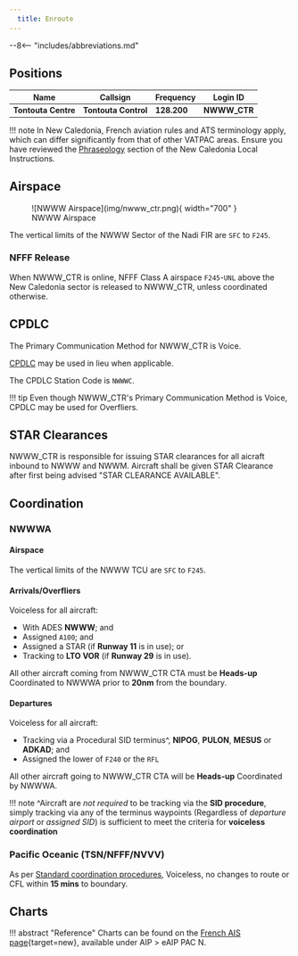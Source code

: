 ```yaml
---
  title: Enroute
---
```


--8<-- "includes/abbreviations.md"

## Positions

| Name               | Callsign       | Frequency        | Login ID              |
| ------------------ | --------------| -------------- | ---------------- |
| **Tontouta Centre** | **Tontouta Control**  | **128.200**     | **NWWW_CTR**     |

!!! note
	In New Caledonia, French aviation rules and ATS terminology apply, which can differ significantly from that of other VATPAC areas. Ensure you have reviewed the [Phraseology](../#phraseology) section of the New Caledonia Local Instructions.

## Airspace
<figure markdown>
![NWWW Airspace](img/nwww_ctr.png){ width="700" }
  <figcaption>NWWW Airspace</figcaption>
</figure>

The vertical limits of the NWWW Sector of the Nadi FIR are `SFC` to `F245`.

### NFFF Release
When NWWW_CTR is online, NFFF Class A airspace `F245`-`UNL` above the New Caledonia sector is released to NWWW_CTR, unless coordinated otherwise.
<!---### Reclassifications
### Special Positions

## Extending --->
## CPDLC
The Primary Communication Method for NWWW_CTR is Voice.

[CPDLC](../../../client/cpdlc) may be used in lieu when applicable.

The CPDLC Station Code is `NWWWC`.

!!! tip
    Even though NWWW_CTR's Primary Communication Method is Voice, CPDLC may be used for Overfliers.

<!---## Sector Responsibilities

## Runway Modes

## Surveillance Coverage--->

## STAR Clearances
NWWW_CTR is responsible for issuing STAR clearances for all aicraft inbound to NWWW and NWWM. Aircraft shall be given STAR Clearance after first being advised "STAR CLEARANCE AVAILABLE".
<!--
## Star Clearance Expectation
--->
## Coordination
### NWWWA
#### Airspace
The vertical limits of the NWWW TCU are `SFC` to `F245`.

#### Arrivals/Overfliers
Voiceless for all aircraft:

- With ADES **NWWW**; and
- Assigned `A100`; and
- Assigned a STAR (if **Runway 11** is in use); or
- Tracking to **LTO VOR** (if **Runway 29** is in use).

All other aircraft coming from NWWW_CTR CTA must be **Heads-up** Coordinated to NWWWA prior to **20nm** from the boundary.

#### Departures
Voiceless for all aircraft:

- Tracking via a Procedural SID terminus^, **NIPOG**, **PULON**, **MESUS** or **ADKAD**; and
- Assigned the lower of `F240` or the `RFL`

All other aircraft going to NWWW_CTR CTA will be **Heads-up** Coordinated by NWWWA.

!!! note
    ^Aircraft are *not required* to be tracking via the **SID procedure**, simply tracking via any of the terminus waypoints (Regardless of *departure airport* or *assigned SID*) is sufficient to meet the criteria for **voiceless coordination**


### Pacific Oceanic (TSN/NFFF/NVVV)
As per [Standard coordination procedures](../../controller-skills/coordination/#pacific-units), Voiceless, no changes to route or CFL within **15 mins** to boundary.

## Charts
!!! abstract "Reference"
    Charts can be found on the [French AIS page](https://www.sia.aviation-civile.gouv.fr/){target=new}, available under AIP > eAIP PAC N.